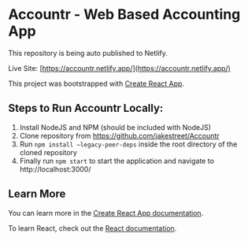 # Accountr - Web Based Accounting App

This repository is being auto published to Netlify.

Live Site: [https://accountr.netlify.app/](https://accountr.netlify.app/)

This project was bootstrapped with [Create React App](https://github.com/facebook/create-react-app).

## Steps to Run Accountr Locally:
1.	Install NodeJS and NPM (should be included with NodeJS)
2.	Clone repository from https://github.com/jakestreet/Accountr
3.	Run `npm install –legacy-peer-deps` inside the root directory of the cloned repository
4.	Finally run `npm start` to start the application and navigate to http://localhost:3000/ 

## Learn More

You can learn more in the [Create React App documentation](https://facebook.github.io/create-react-app/docs/getting-started).

To learn React, check out the [React documentation](https://reactjs.org/).
